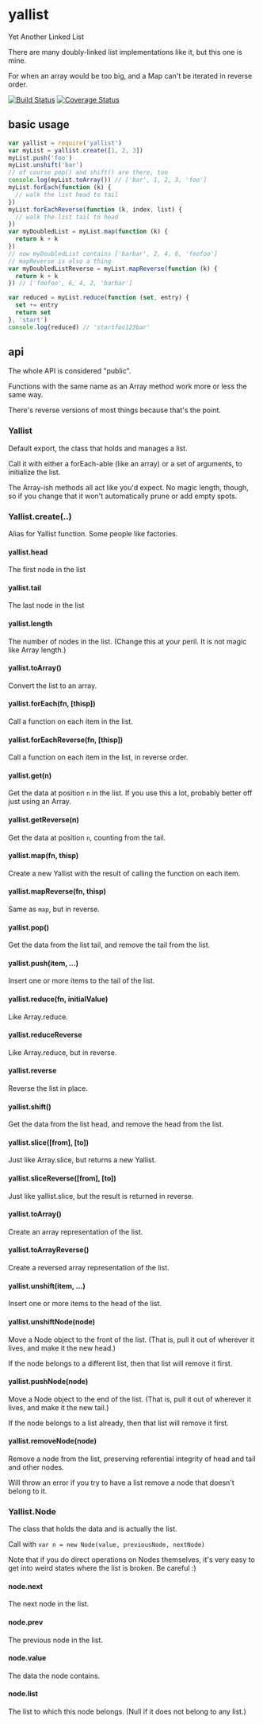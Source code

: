 # yallist

Yet Another Linked List

There are many doubly-linked list implementations like it, but this
one is mine.

For when an array would be too big, and a Map can't be iterated in
reverse order.


[![Build Status](https://travis-ci.org/isaacs/yallist.svg?branch=master)](https://travis-ci.org/isaacs/yallist) [![Coverage Status](https://coveralls.io/repos/isaacs/yallist/badge.svg?service=github)](https://coveralls.io/github/isaacs/yallist)

## basic usage

```javascript
var yallist = require('yallist')
var myList = yallist.create([1, 2, 3])
myList.push('foo')
myList.unshift('bar')
// of course pop() and shift() are there, too
console.log(myList.toArray()) // ['bar', 1, 2, 3, 'foo']
myList.forEach(function (k) {
  // walk the list head to tail
})
myList.forEachReverse(function (k, index, list) {
  // walk the list tail to head
})
var myDoubledList = myList.map(function (k) {
  return k + k
})
// now myDoubledList contains ['barbar', 2, 4, 6, 'foofoo']
// mapReverse is also a thing
var myDoubledListReverse = myList.mapReverse(function (k) {
  return k + k
}) // ['foofoo', 6, 4, 2, 'barbar']

var reduced = myList.reduce(function (set, entry) {
  set += entry
  return set
}, 'start')
console.log(reduced) // 'startfoo123bar'
```

## api

The whole API is considered "public".

Functions with the same name as an Array method work more or less the
same way.

There's reverse versions of most things because that's the point.

### Yallist

Default export, the class that holds and manages a list.

Call it with either a forEach-able (like an array) or a set of
arguments, to initialize the list.

The Array-ish methods all act like you'd expect.  No magic length,
though, so if you change that it won't automatically prune or add
empty spots.

### Yallist.create(..)

Alias for Yallist function.  Some people like factories.

#### yallist.head

The first node in the list

#### yallist.tail

The last node in the list

#### yallist.length

The number of nodes in the list.  (Change this at your peril.  It is
not magic like Array length.)

#### yallist.toArray()

Convert the list to an array.

#### yallist.forEach(fn, [thisp])

Call a function on each item in the list.

#### yallist.forEachReverse(fn, [thisp])

Call a function on each item in the list, in reverse order.

#### yallist.get(n)

Get the data at position `n` in the list.  If you use this a lot,
probably better off just using an Array.

#### yallist.getReverse(n)

Get the data at position `n`, counting from the tail.

#### yallist.map(fn, thisp)

Create a new Yallist with the result of calling the function on each
item.

#### yallist.mapReverse(fn, thisp)

Same as `map`, but in reverse.

#### yallist.pop()

Get the data from the list tail, and remove the tail from the list.

#### yallist.push(item, ...)

Insert one or more items to the tail of the list.

#### yallist.reduce(fn, initialValue)

Like Array.reduce.

#### yallist.reduceReverse

Like Array.reduce, but in reverse.

#### yallist.reverse

Reverse the list in place.

#### yallist.shift()

Get the data from the list head, and remove the head from the list.

#### yallist.slice([from], [to])

Just like Array.slice, but returns a new Yallist.

#### yallist.sliceReverse([from], [to])

Just like yallist.slice, but the result is returned in reverse.

#### yallist.toArray()

Create an array representation of the list.

#### yallist.toArrayReverse()

Create a reversed array representation of the list.

#### yallist.unshift(item, ...)

Insert one or more items to the head of the list.

#### yallist.unshiftNode(node)

Move a Node object to the front of the list.  (That is, pull it out of
wherever it lives, and make it the new head.)

If the node belongs to a different list, then that list will remove it
first.

#### yallist.pushNode(node)

Move a Node object to the end of the list.  (That is, pull it out of
wherever it lives, and make it the new tail.)

If the node belongs to a list already, then that list will remove it
first.

#### yallist.removeNode(node)

Remove a node from the list, preserving referential integrity of head
and tail and other nodes.

Will throw an error if you try to have a list remove a node that
doesn't belong to it.

### Yallist.Node

The class that holds the data and is actually the list.

Call with `var n = new Node(value, previousNode, nextNode)`

Note that if you do direct operations on Nodes themselves, it's very
easy to get into weird states where the list is broken.  Be careful :)

#### node.next

The next node in the list.

#### node.prev

The previous node in the list.

#### node.value

The data the node contains.

#### node.list

The list to which this node belongs.  (Null if it does not belong to
any list.)

